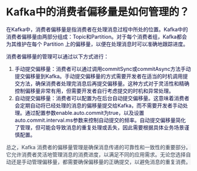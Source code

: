 # Kafka中的消费者偏移量是如何管理的？

<font style="color:rgb(5, 7, 59);">在Kafka中，消费者偏移量是指消费者在处理消息过程中所处的位置。Kafka中的消费者偏移量由两部分组成：Topic和Partition。对于每个消费者组，Kafka都会为其维护在每个 Partition 上的偏移量，以便在处理消息时可以准确地跟踪进度。</font>

<font style="color:rgb(5, 7, 59);">消费者偏移量的管理可以通过以下方式进行：</font>

1. <font style="color:rgb(5, 7, 59);">手动提交偏移量：消费者可以通过调用commitSync或commitAsync方法手动提交偏移量到Kafka。手动提交偏移量的方式需要开发者在适当的时机调用提交方法，确保消费者处理完消息后再提交偏移量。这种方式对于灵活性和精确控制偏移量非常有用，但需要开发者自行考虑提交的时机和异常处理。</font>
2. <font style="color:rgb(5, 7, 59);">自动提交偏移量：消费者可以配置为在后台自动提交偏移量。这意味着消费者会定期自动将已经处理的消息的偏移量提交给Kafka，而不需要开发者手动处理。通过配置参数enable.auto.commit为true，以及设置auto.commit.interval.ms参数来控制自动提交的频率。自动提交偏移量简化了管理，但可能会导致消息的重复处理或丢失，因此需要根据具体业务场景谨慎配置。</font>

<font style="color:rgb(55, 65, 81);background-color:rgb(247, 247, 248);">总之，Kafka 消费者的偏移量管理是确保消息传递的可靠性和一致性的重要部分。它允许消费者灵活地管理消息的消费进度，以满足不同的应用需求。无论您选择自动还是手动管理偏移量，都需要确保偏移量的正确提交，以避免消息的重复消费。</font>

